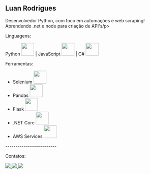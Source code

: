 <h2> Luan Rodrigues </h2>
  
<p>Desenvolvedor Python, com foco em automações e web scraping! Aprendendo .net e node para criação de API's/p>

<div>
  <p>Linguagens:</p>
  <p>Python <img heigth="30" width="40" src="https://cdn.jsdelivr.net/gh/devicons/devicon/icons/python/python-original.svg" /> | 
  JavaScript <img heigth="30" width="40" src="https://cdn.jsdelivr.net/gh/devicons/devicon/icons/javascript/javascript-original.svg" /> |
  C# <img heigth="30" width="40" src="https://cdn.jsdelivr.net/gh/devicons/devicon/icons/csharp/csharp-original.svg" />
 
  <p>Ferramentas:</p>
  <ul>
    <li>Selenium <img heigth="30" width="40" src="https://cdn.jsdelivr.net/gh/devicons/devicon/icons/selenium/selenium-original.svg" /></li>
    <li> Pandas <img heigth="30" width="40" src="https://cdn.jsdelivr.net/gh/devicons/devicon/icons/pandas/pandas-original.svg" /></li>
    <li> Flask <img heigth="30" width="40" src="https://cdn.jsdelivr.net/gh/devicons/devicon/icons/flask/flask-original.svg" /></li>
    <li> .NET Core <img heigth="30" width="40" src="https://cdn.jsdelivr.net/gh/devicons/devicon/icons/dotnetcore/dotnetcore-original.svg" /></li>
    <li> AWS Services <img heigth="30" width="40" src="https://cdn.jsdelivr.net/gh/devicons/devicon/icons/amazonwebservices/amazonwebservices-original.svg" /></li>
  </ul>
</div>
<div>
  <p>-------------------------</p>
  <p>Contatos:</p>
  <a href="mailto:luanrodriguesdev@gmail.com"><img src="https://img.shields.io/badge/Gmail-D14836?style=for-the-badge&logo=gmail&logoColor=white"</a>
  <a href="https://www.facebook.com/luanrodriguesdev/"><img src="https://img.shields.io/badge/Facebook-1877F2?style=for-the-badge&logo=facebook&logoColor=white"</a>
  <a href="https://www.linkedin.com/in/luanrodriguesferreira/"><img src="https://img.shields.io/badge/LinkedIn-0077B5?style=for-the-badge&logo=linkedin&logoColor=white"</a>
</div>


  
